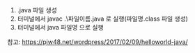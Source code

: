 1. .java 파일 생성
2. 터미널에서 javac .\파일이름.java 로 실행(파일명.class 파일 생성)
3. 터미널에서 java 파일명 으로 실행


참고: https://pjw48.net/wordpress/2017/02/09/helloworld-java/